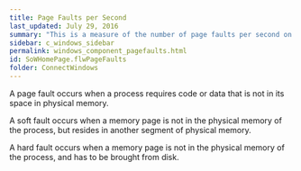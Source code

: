 ```yaml
---
title: Page Faults per Second
last_updated: July 29, 2016
summary: "This is a measure of the number of page faults per second on the monitored Windows Server. This value includes soft faults and hard faults."
sidebar: c_windows_sidebar
permalink: windows_component_pagefaults.html
id: SoWHomePage.flwPageFaults
folder: ConnectWindows
---
```


A page fault occurs when a process requires code or data that is not in its space in physical memory.

A soft fault occurs when a memory page is not in the physical memory of the process, but resides in another segment of physical memory.

A hard fault occurs when a memory page is not in the physical memory of the process, and has to be brought from disk.
